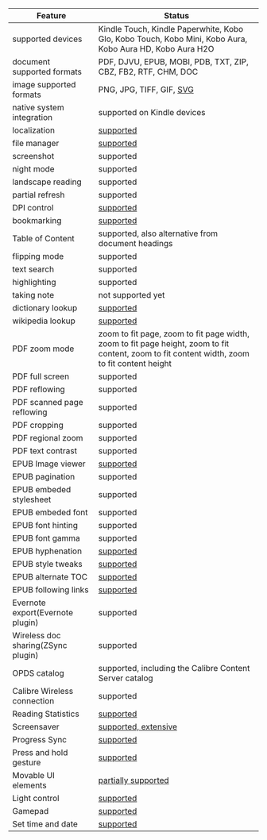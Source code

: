 | Feature |  Status  |
| ------ | ------ |
|  supported devices  |  Kindle Touch, Kindle Paperwhite, Kobo Glo, Kobo Touch, Kobo Mini, Kobo Aura, Kobo Aura HD, Kobo Aura H2O  |
| document supported formats |  PDF, DJVU, EPUB, MOBI, PDB, TXT, ZIP, CBZ, FB2, RTF, CHM, DOC |
| image supported formats |  PNG, JPG, TIFF, GIF, [SVG](https://github.com/koreader/koreader/pull/2832) |
| native system integration | supported on Kindle devices |
| localization | [supported](https://github.com/koreader/koreader/wiki/Localization) |
| file manager | [supported](https://github.com/koreader/koreader/wiki/File-manager) |
| screenshot | supported |
| night mode | supported |
| landscape reading | supported |
| partial refresh | supported |
| DPI control | [supported](https://github.com/koreader/koreader/wiki/DPI-control) |
| bookmarking | [supported](https://github.com/koreader/koreader/wiki/Bookmarks) |
| Table of Content | supported, also alternative from document headings |
| flipping mode | supported |
| text search | supported |
| highlighting | supported |
| taking note | not supported yet |
| dictionary lookup | [supported](https://github.com/koreader/koreader/wiki/Dictionary-support) |
| wikipedia lookup | [supported](https://github.com/koreader/koreader/wiki/Wikipedia-support) |
| PDF zoom mode | zoom to fit page, zoom to fit page width, zoom to fit page height, zoom to fit content, zoom to fit content width, zoom to fit content height|
| PDF full screen | supported |
| PDF reflowing | supported |
| PDF scanned page reflowing | supported |
| PDF cropping | supported |
| PDF regional zoom | supported |
| PDF text contrast | supported |
| EPUB Image viewer | [supported](https://github.com/koreader/koreader/wiki/Image-Viewer) |
| EPUB pagination | supported |
| EPUB embeded stylesheet | supported |
| EPUB embeded font | supported |
| EPUB font hinting | supported |
| EPUB font gamma | supported |
| EPUB hyphenation | [supported](https://github.com/koreader/koreader/wiki/Hyphenation) |
| EPUB style tweaks | [supported](https://github.com/koreader/koreader/wiki/Style-tweaks) |
| EPUB alternate TOC | [supported](https://github.com/koreader/koreader/wiki/Alternate-TOC) |
| EPUB following links | [supported](https://github.com/koreader/koreader/wiki/Following-links-within-documents) |
| Evernote export(Evernote plugin) | supported |
| Wireless doc sharing(ZSync plugin) | supported |
| OPDS catalog | supported, including the Calibre Content Server catalog |
| Calibre Wireless connection | supported |
| Reading Statistics | [supported](https://github.com/koreader/koreader/wiki/Statistics-plugin) |
| Screensaver | [supported, extensive](https://github.com/koreader/koreader/wiki/Screen-saver-options) |
| Progress Sync | [supported](https://github.com/koreader/koreader/wiki/Progress-sync) |
| Press and hold gesture | [supported](https://github.com/koreader/koreader/wiki/Press-and-hold-function) |
| Movable UI elements | [partially supported](https://github.com/koreader/koreader/wiki/Movable-UI-elements) |
| Light control | [supported](https://github.com/koreader/koreader/wiki/Light-control) |
| Gamepad | [supported](https://github.com/koreader/koreader/wiki/Gamepad-support) |
| Set time and date | [supported](https://github.com/koreader/koreader/wiki/Set-time-and-date) |

